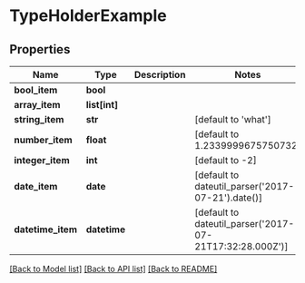 # TypeHolderExample

## Properties
Name | Type | Description | Notes
------------ | ------------- | ------------- | -------------
**bool_item** | **bool** |  | 
**array_item** | **list[int]** |  | 
**string_item** | **str** |  | [default to 'what']
**number_item** | **float** |  | [default to 1.2339999675750732]
**integer_item** | **int** |  | [default to -2]
**date_item** | **date** |  | [default to dateutil_parser('2017-07-21').date()]
**datetime_item** | **datetime** |  | [default to dateutil_parser('2017-07-21T17:32:28.000Z')]

[[Back to Model list]](../README.md#documentation-for-models) [[Back to API list]](../README.md#documentation-for-api-endpoints) [[Back to README]](../README.md)


